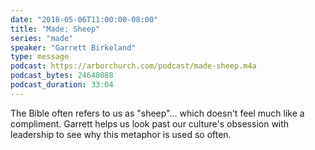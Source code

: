 ```yaml
---
date: "2018-05-06T11:00:00-08:00"
title: "Made: Sheep"
series: "made"
speaker: "Garrett Birkeland"
type: message
podcast: https://arborchurch.com/podcast/made-sheep.m4a
podcast_bytes: 24648088 
podcast_duration: 33:04
---
```


The Bible often refers to us as "sheep"... which doesn't feel much like a compliment. Garrett helps us look past our culture's obsession with leadership to see why this metaphor is used so often.

